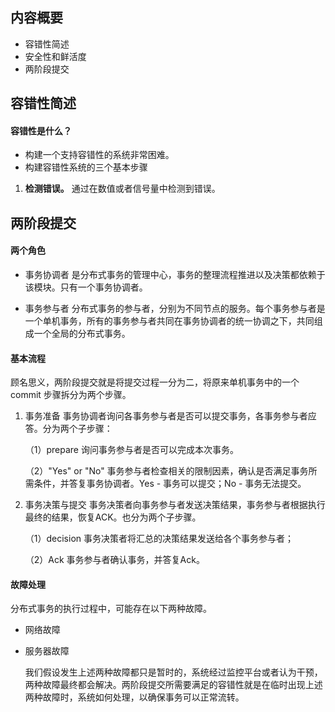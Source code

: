 ## 内容概要

- 容错性简述
- 安全性和鲜活度
- 两阶段提交

## 容错性简述

#### 容错性是什么？
- 构建一个支持容错性的系统非常困难。
- 构建容错性系统的三个基本步骤
1. **检测错误。** 通过在数值或者信号量中检测到错误。


## 两阶段提交
#### 两个角色
- 事务协调者
是分布式事务的管理中心，事务的整理流程推进以及决策都依赖于该模块。只有一个事务协调者。

- 事务参与者
分布式事务的参与者，分别为不同节点的服务。每个事务参与者是一个单机事务，所有的事务参与者共同在事务协调者的统一协调之下，共同组成一个全局的分布式事务。

#### 基本流程
顾名思义，两阶段提交就是将提交过程一分为二，将原来单机事务中的一个 commit 步骤拆分为两个步骤。
1. 事务准备
   事务协调者询问各事务参与者是否可以提交事务，各事务参与者应答。分为两个子步骤：

   （1）prepare
   询问事务参与者是否可以完成本次事务。

   （2）"Yes" or "No"
   事务参与者检查相关的限制因素，确认是否满足事务所需条件，并答复事务协调者。Yes - 事务可以提交；No - 事务无法提交。

2. 事务决策与提交
   事务决策者向事务参与者发送决策结果，事务参与者根据执行最终的结果，恢复ACK。也分为两个子步骤。

   （1）decision
   事务决策者将汇总的决策结果发送给各个事务参与者；

   （2）Ack
   事务参与者确认事务，并答复Ack。

#### 故障处理
分布式事务的执行过程中，可能存在以下两种故障。
- 网络故障
- 服务器故障

  我们假设发生上述两种故障都只是暂时的，系统经过监控平台或者认为干预，两种故障最终都会解决。两阶段提交所需要满足的容错性就是在临时出现上述两种故障时，系统如何处理，以确保事务可以正常流转。

